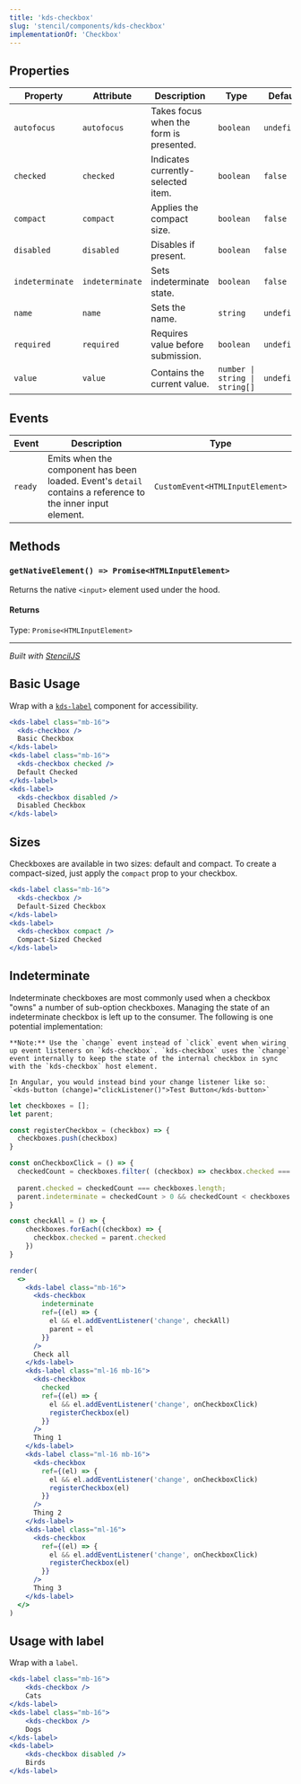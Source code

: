 ```yaml
---
title: 'kds-checkbox'
slug: 'stencil/components/kds-checkbox'
implementationOf: 'Checkbox'
---
```

## Properties

| Property        | Attribute       | Description                             | Type                           | Default     |
| --------------- | --------------- | --------------------------------------- | ------------------------------ | ----------- |
| `autofocus`     | `autofocus`     | Takes focus when the form is presented. | `boolean`                      | `undefined` |
| `checked`       | `checked`       | Indicates currently-selected item.      | `boolean`                      | `false`     |
| `compact`       | `compact`       | Applies the compact size.               | `boolean`                      | `false`     |
| `disabled`      | `disabled`      | Disables if present.                    | `boolean`                      | `false`     |
| `indeterminate` | `indeterminate` | Sets indeterminate state.               | `boolean`                      | `false`     |
| `name`          | `name`          | Sets the name.                          | `string`                       | `undefined` |
| `required`      | `required`      | Requires value before submission.       | `boolean`                      | `undefined` |
| `value`         | `value`         | Contains the current value.             | `number \| string \| string[]` | `undefined` |


## Events

| Event   | Description                                                                                                 | Type                            |
| ------- | ----------------------------------------------------------------------------------------------------------- | ------------------------------- |
| `ready` | Emits when the component has been loaded. Event's `detail` contains a reference to the inner input element. | `CustomEvent<HTMLInputElement>` |


## Methods

### `getNativeElement() => Promise<HTMLInputElement>`

Returns the native `<input>` element used under the hood.

#### Returns

Type: `Promise<HTMLInputElement>`




----------------------------------------------

*Built with [StencilJS](https://stenciljs.com/)*


## Basic Usage

Wrap with a [`kds-label`](#/components/stencil/label) component for accessibility.
```jsx
<kds-label class="mb-16">
  <kds-checkbox />
  Basic Checkbox
</kds-label>
<kds-label class="mb-16">
  <kds-checkbox checked />
  Default Checked
</kds-label>
<kds-label>
  <kds-checkbox disabled />
  Disabled Checkbox
</kds-label>
```

## Sizes

Checkboxes are available in two sizes: default and compact. To create a compact-sized, just apply the `compact` prop to your checkbox.

```jsx
<kds-label class="mb-16">
  <kds-checkbox />
  Default-Sized Checkbox
</kds-label>
<kds-label>
  <kds-checkbox compact />
  Compact-Sized Checked
</kds-label>
```

## Indeterminate
Indeterminate checkboxes are most commonly used when a checkbox "owns" a number of sub-option checkboxes. Managing the state of an indeterminate checkbox is left up to the consumer. The following is one potential implementation:

~~~Message { "props": { "kind": "info", "className": "mb-16" } }
**Note:** Use the `change` event instead of `click` event when wiring up event listeners on `kds-checkbox`. `kds-checkbox` uses the `change` event internally to keep the state of the internal checkbox in sync with the `kds-checkbox` host element.

In Angular, you would instead bind your change listener like so: `<kds-button (change)="clickListener()">Test Button</kds-button>`
~~~

```jsx
let checkboxes = [];
let parent;

const registerCheckbox = (checkbox) => {
  checkboxes.push(checkbox)
}

const onCheckboxClick = () => {
  checkedCount = checkboxes.filter( (checkbox) => checkbox.checked === true).length
  
  parent.checked = checkedCount === checkboxes.length;
  parent.indeterminate = checkedCount > 0 && checkedCount < checkboxes.length;
}

const checkAll = () => {
    checkboxes.forEach((checkbox) => {
      checkbox.checked = parent.checked
    })
}

render(
  <>
    <kds-label class="mb-16">
      <kds-checkbox
        indeterminate
        ref={(el) => {
          el && el.addEventListener('change', checkAll)
          parent = el 
        }}
      /> 
      Check all
    </kds-label>
    <kds-label class="ml-16 mb-16">
      <kds-checkbox
        checked
        ref={(el) => {
          el && el.addEventListener('change', onCheckboxClick)
          registerCheckbox(el)
        }}
      />
      Thing 1
    </kds-label>
    <kds-label class="ml-16 mb-16">
      <kds-checkbox
        ref={(el) => {
          el && el.addEventListener('change', onCheckboxClick)
          registerCheckbox(el)
        }}
      />
      Thing 2
    </kds-label>
    <kds-label class="ml-16">
      <kds-checkbox
        ref={(el) => {
          el && el.addEventListener('change', onCheckboxClick)
          registerCheckbox(el)
        }}
      />
      Thing 3
    </kds-label>
  </>
)
```

## Usage with label

Wrap with a `label`.

```jsx
<kds-label class="mb-16">
    <kds-checkbox />
    Cats
</kds-label>
<kds-label class="mb-16">
    <kds-checkbox />
    Dogs
</kds-label>
<kds-label>
    <kds-checkbox disabled />
    Birds
</kds-label>
```
